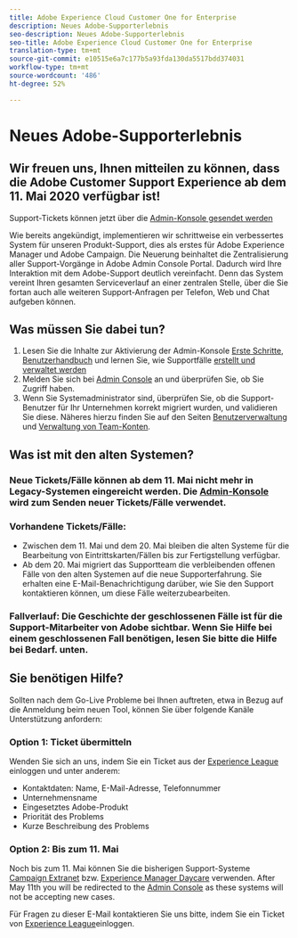 ```yaml
---
title: Adobe Experience Cloud Customer One for Enterprise
description: Neues Adobe-Supporterlebnis
seo-description: Neues Adobe-Supporterlebnis
seo-title: Adobe Experience Cloud Customer One for Enterprise
translation-type: tm+mt
source-git-commit: e10515e6a7c177b5a93fda130da5517bdd374031
workflow-type: tm+mt
source-wordcount: '486'
ht-degree: 52%

---
```



# Neues Adobe-Supporterlebnis

## Wir freuen uns, Ihnen mitteilen zu können, dass die Adobe Customer Support Experience ab dem 11. Mai 2020 verfügbar ist!

Support-Tickets können jetzt über die [Admin-Konsole gesendet werden](https://adminconsole.adobe.com/)

Wie bereits angekündigt, implementieren wir schrittweise ein verbessertes System für unseren Produkt-Support, dies als erstes für Adobe Experience Manager und Adobe Campaign. Die Neuerung beinhaltet die Zentralisierung aller Support-Vorgänge in Adobe Admin Console Portal. Dadurch wird Ihre Interaktion mit dem Adobe-Support deutlich vereinfacht. Denn das System vereint Ihren gesamten Serviceverlauf an einer zentralen Stelle, über die Sie fortan auch alle weiteren Support-Anfragen per Telefon, Web und Chat aufgeben können.

## Was müssen Sie dabei tun?

1. Lesen Sie die Inhalte zur Aktivierung der Admin-Konsole [Erste Schritte](https://helpx.adobe.com/de/enterprise/get-started.html), [Benutzerhandbuch](https://helpx.adobe.com/de/enterprise/managing/user-guide.html) und lernen Sie, wie Supportfälle [erstellt und verwaltet werden](https://helpx.adobe.com/enterprise/using/support-and-expert-services.html)
1. Melden Sie sich bei [Admin Console](https://adminconsole.adobe.com/) an und überprüfen Sie, ob Sie Zugriff haben.
1. Wenn Sie Systemadministrator sind, überprüfen Sie, ob die Support-Benutzer für Ihr Unternehmen korrekt migriert wurden, und validieren Sie diese. Näheres hierzu finden Sie auf den Seiten [Benutzerverwaltung](https://helpx.adobe.com/de/enterprise/using/users.html) und [Verwaltung von Team-Konten](https://helpx.adobe.com/de/enterprise/using/accounts.html).

## Was ist mit den alten Systemen?

### Neue Tickets/Fälle können ab dem 11. Mai nicht mehr in Legacy-Systemen eingereicht werden.  Die [Admin-Konsole](https://adminconsole.adobe.com/) wird zum Senden neuer Tickets/Fälle verwendet.

### Vorhandene Tickets/Fälle:
* Zwischen dem 11. Mai und dem 20. Mai bleiben die alten Systeme für die Bearbeitung von Eintrittskarten/Fällen bis zur Fertigstellung verfügbar.
* Ab dem 20. Mai migriert das Supportteam die verbleibenden offenen Fälle von den alten Systemen auf die neue Supporterfahrung.  Sie erhalten eine E-Mail-Benachrichtigung darüber, wie Sie den Support kontaktieren können, um diese Fälle weiterzubearbeiten.

### Fallverlauf: Die Geschichte der geschlossenen Fälle ist für die Support-Mitarbeiter von Adobe sichtbar.  Wenn Sie Hilfe bei einem geschlossenen Fall benötigen, lesen Sie bitte die Hilfe bei Bedarf. unten.

## Sie benötigen Hilfe?

Sollten nach dem Go-Live Probleme bei Ihnen auftreten, etwa in Bezug auf die Anmeldung beim neuen Tool, können Sie über folgende Kanäle Unterstützung anfordern:

### Option 1: Ticket übermitteln

Wenden Sie sich an uns, indem Sie ein Ticket aus der [Experience League](https://experienceleague.adobe.com/?support-solution=General#support) einloggen und unter anderem:

* Kontaktdaten: Name, E-Mail-Adresse, Telefonnummer
* Unternehmensname
* Eingesetztes Adobe-Produkt
* Priorität des Problems
* Kurze Beschreibung des Problems

### Option 2: Bis zum 11. Mai

Noch bis zum 11. Mai können Sie die bisherigen Support-Systeme [Campaign Extranet](https://support.neolane.net/webApp/extranetLogin) bzw. [Experience Manager Daycare](https://daycare.day.com/home.html) verwenden.  After May 11th you will be redirected to the [Admin Console](https://adminconsole.adobe.com/) as these systems will not be accepting new cases.


Für Fragen zu dieser E-Mail kontaktieren Sie uns bitte, indem Sie ein Ticket von [Experience League](https://experienceleague.adobe.com/?support-solution=General#support)einloggen.
